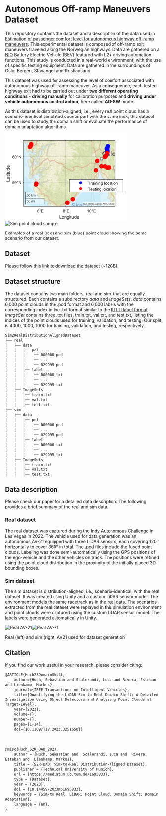 # Autonomous Off-ramp Maneuvers Dataset


This repository contains the dataset and a description of the data used in [Estimation of passenger comfort level for autonomous highway off-ramp maneuvers](https://link.to.paper).
This experimental dataset is composed of off-ramp exit maneuvers traveled along the Norwegian highways. Data are gathered on a [NIO](https://www.nio.com/) Battery Electric Vehicle (BEV) featured with L2+ driving automation functions. This study is conducted in a real-world environment, with the use of specific testing equipment. Data are gathered in the surroundings of Oslo, Bergen, Stavanger and Kristiansand.

This dataset was used for assessing the level of comfort associated with autonomous highway off-ramp maneuver. As a consequence, each tested highway exit had to be carried out under **two different operating conditions** - **driving manually** for calibration purposes and **driving under vehicle autonomous control action**, here called **AD-SW** mode. 


As this dataset is distribution-aligned, i.e., every real point cloud has a scenario-identical simulated counterpart with the same indx, this dataset can be used to study the domain shift or evaluate the performance of domain adaptation algorithms. 

![Real point cloud sample](docs/testlocations.png)![Sim point cloud sample](docs/point_cloud_sim.png)

Examples of a real (red) and sim (blue) point cloud showing the same scenario from our dataset.

## Dataset
Please follow this [link](https://mediatum.ub.tum.de/1695833?id=1695833&change_language=en) to download the dataset (~12GB).

## Dataset structure
The dataset contains two main folders, real and sim, that are equally structured. Each contains a subdirectory *data* and *ImageSets*. *data* contains 6,000 point clouds in the .pcd format and 6,000 labels with the corresponding index in the .txt format similar to the [KITTI label format](https://github.com/bostondiditeam/kitti/blob/master/resources/devkit_object/readme.txt). *ImageSet* contains three .txt files, train.txt, val.txt, and test.txt, listing the indices of the point clouds used for training, validation, and testing. Our split is 4000, 1000, 1000 for training, validation, and testing, respectively.  
```
Sim2RealDistributionAlignedDataset
├── real
│   ├── data
│   │   │── pcl
│   │   │   │── 000000.pcd
│   │   │   │── ...
│   │   │   │── 029995.pcd
│   │   │── label
│   │   │   │── 000000.txt
│   │   │   │── ...
│   │   │   │── 029995.txt
│   ├── ImageSets
│   │   │── train.txt
│   │   │── val.txt
│   │   │── test.txt
├── sim
│   ├── data
│   │   │── pcl
│   │   │   │── 000000.pcd
│   │   │   │── ...
│   │   │   │── 029995.pcd
│   │   │── label
│   │   │   │── 000000.txt
│   │   │   │── ...
│   │   │   │── 029995.txt
│   ├── ImageSets
│   │   │── train.txt
│   │   │── val.txt
│   │   │── test.txt

```

## Data description
Please check our paper for a detailed data description. The following provides a brief summary of the real and sim data. 

### Real dataset
The real dataset was captured during  the [Indy Autonomous Challenge](https://www.indyautonomouschallenge.com/) in Las Vegas in 2022. The vehicle used for data generation was an autonomous AV-21 equipped with three LiDAR sensors, each covering 120° horizontally to cover 360° in total. The .pcd files include the fused point clouds. Labeling was done semi-automatically using the GPS positions of the ego-vehicle and the other vehicles on track. The positions were refined using the point cloud distribution in the proximity of the initially placed 3D bounding boxes. 

### Sim dataset
The sim dataset is distribution-aligned, i.e., scenario-identical, with the real dataset. It was created using Unity and a custom LiDAR sensor model. The environment models the same racetrack as in the real data. The scenarios extracted from the real dataset were replayed in this simulation environment and point clouds were captured using the custom LiDAR sensor model. The labels were generated automatically in Unity.  

![Real AV-21](docs/av21_real.png)![Real AV-21](docs/av21_sim.png)

Real (left) and sim (right) AV21 used for dataset generation


## Citation
If you find our work useful in your research, please consider citing:

    @ARTICLE{Huch23DomainShift,
  	    author={Huch, Sebastian and Scalerandi, Luca and Rivera, Esteban and Lienkamp, Markus},
  	    journal={IEEE Transactions on Intelligent Vehicles}, 
  	    title={Quantifying the LiDAR Sim-to-Real Domain Shift: A Detailed Investigation Using Object Detectors and Analyzing Point Clouds at Target-Level}, 
  	    year={2023},
  	    volume={},
  	    number={},
  	    pages={1-14},
  	    doi={10.1109/TIV.2023.3251650}}



    @misc{Huch_S2R_DAD_2023, 
        author = {Huch, Sebastian and  Scalerandi, Luca and  Rivera, Esteban and  Lienkamp, Markus},
        title = {S2R-DAD: Sim-to-Real Distribution-Aligned Dataset},
        publisher = {Technical University of Munich},
        url = {https://mediatum.ub.tum.de/1695833},
        type = {Dataset},
        year = {2023},
        doi = {10.14459/2023mp1695833},
        keywords = {Sim-to-Real; LiDAR; Point Cloud; Domain Shift; Domain Adaptation},
        language = {en},
    }

